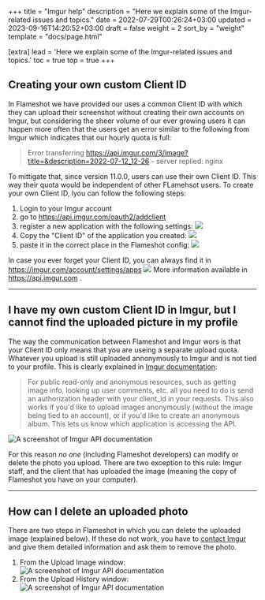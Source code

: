 +++
title = "Imgur help"
description = "Here we explain some of the Imgur-related issues and topics."
date = 2022-07-29T00:26:24+03:00
updated = 2023-09-16T14:20:52+03:00
draft = false
weight = 2
sort_by = "weight"
template = "docs/page.html"

[extra]
lead = 'Here we explain some of the Imgur-related issues and topics.'
toc = true
top = true
+++


## Creating your own custom Client ID

In Flameshot we have provided our uses a common Client ID with which they can upload their screenshot without creating their own accounts on Imgur, but considering the sheer volume of our ever growing users it can happen more often that the users get an error similar to the following from Imgur which indicates that our hourly quota is full:

> Error transferring https://api.imgur.com/3/image?title=&description=2022-07-12_12-26 - server replied: nginx

To mittigate that, since version 11.0.0, users can use their own Client ID. This way their quota would be independent of other FLamehsot users. To create your own Client ID, lyou can follow the following steps:

1. Login to your Imgur account
2. go to <https://api.imgur.com/oauth2/addclient>
3. register a new application with the following settings:
   ![](/media/content/docs/guide/imgur_help/2022-07-27_20-33_create_client_id_01.png)
4. Copy the "Client ID" of the application you created:
   ![](/media/content/docs/guide/imgur_help/2022-07-27_20-36_create_client_id_02.png)
5. paste it in the correct place in the Flameshot config:
   ![](/media/content/docs/guide/imgur_help/2022-07-27_20-37_create_client_id_03.png)

In case you ever forget your Client ID, you can always find it in <https://imgur.com/account/settings/apps>
    ![](/media/content/docs/guide/imgur_help/2022-07-27_20-39_create_client_id_04.png)
More information available in <https://api.imgur.com> .

--------------------------------------------------------------------------------

## I have my own custom Client ID in Imgur, but I cannot find the uploaded picture in my profile

The way the communication between Flameshot and Imgur wors is that your Client ID only means that you are useing a separate upload quota. Whatever you upload is still uploaded annonymously to Imgur and is not tied to your profile. This is clearly explained in [Imgur documentation](https://apidocs.imgur.com/#intro):

> For public read-only and anonymous resources, such as getting image info, looking up user comments, etc. all you need to do is send an authorization header with your client_id in your requests. This also works if you'd like to upload images anonymously (without the image being tied to an account), or if you'd like to create an anonymous album. This lets us know which application is accessing the API.

![A screenshot of Imgur API documentation](/media/content/docs/guide/imgur_help/2023-09-16_12-53_imgur_api_documentation.png)

For this reason _no one_ (including Flameshot developers) can modify or delete the photo you upload. There are two exception to this rule: Imgur staff, and the client that has uploaded the image (meaning the copy of Flameshot you have on your computer).

--------------------------------------------------------------------------------

## How can I delete an uploaded photo

There are two steps in Flameshot in which you can delete the uploaded image (explained below). If these do not work, you have to [contact Imgur](https://help.imgur.com/hc/en-us/requests/new) and give them detailed information and ask them to remove the photo.

1. From the Upload Image window:
    ![A screenshot of Imgur API documentation](/media/content/docs/guide/imgur_help/2023-09-16_12-52_delete_uploaded_photo.png)
2. From the Upload History window:
    ![A screenshot of Imgur API documentation](/media/content/docs/guide/imgur_help/2023-09-16_11-51_latest_upload_tray_menu.png)
